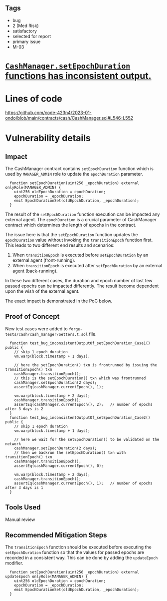 ## Tags

- bug
- 2 (Med Risk)
- satisfactory
- selected for report
- primary issue
- M-03

# [`CashManager.setEpochDuration` functions has inconsistent output.](https://github.com/code-423n4/2023-01-ondo-findings/issues/205) 

# Lines of code

https://github.com/code-423n4/2023-01-ondo/blob/main/contracts/cash/CashManager.sol#L546-L552


# Vulnerability details

## Impact
The CashManager contract contains `setEpochDuration` function which is used by `MANAGER_ADMIN` role to update the `epochDuration` parameter.

```solidity
  function setEpochDuration(uint256 _epochDuration) external onlyRole(MANAGER_ADMIN) {
    uint256 oldEpochDuration = epochDuration;
    epochDuration = _epochDuration;
    emit EpochDurationSet(oldEpochDuration, _epochDuration);
  }
```

The result of the `setEpochDuration` function execution can be impacted any external agent. The `epochDuration` is a crucial parameter of CashManager contract which determines the length of epochs in the contract.

The issue here is that the `setEpochDuration` function updates the `epochDuration` value without invoking the `transitionEpoch` function first. This leads to two different end results and scenarios:

1. When `transitionEpoch` is executed before `setEpochDuration` by an external agent (front-running).
2. When `transitionEpoch` is executed after `setEpochDuration` by an external agent (back-running).

In these two different cases, the duration and epoch number of last few passed epochs can be impacted differently. The result become dependent upon the wish of the external agent.

The exact impact is demonstrated in the PoC below.

## Proof of Concept
New test cases were added to `forge-tests/cash/cash_manager/Setters.t.sol` file.
```solidity
  function test_bug_inconsistentOutputOf_setEpochDuration_Case1() public {
    // skip 1 epoch duration
    vm.warp(block.timestamp + 1 days);

    // here the setEpochDuration() txn is frontrunned by issuing the transitionEpoch() txn
    cashManager.transitionEpoch();
    // this is the setEpochDuration() txn which was frontrunned
    cashManager.setEpochDuration(2 days);
    assertEq(cashManager.currentEpoch(), 1);

    vm.warp(block.timestamp + 2 days);
    cashManager.transitionEpoch();
    assertEq(cashManager.currentEpoch(), 2);   // number of epochs after 3 days is 2
  }
  function test_bug_inconsistentOutputOf_setEpochDuration_Case2() public {
    // skip 1 epoch duration
    vm.warp(block.timestamp + 1 days);
    
    // here we wait for the setEpochDuration() to be validated on the network
    cashManager.setEpochDuration(2 days);
    // then we backrun the setEpochDuration() txn with transitionEpoch() txn
    cashManager.transitionEpoch();
    assertEq(cashManager.currentEpoch(), 0);

    vm.warp(block.timestamp + 2 days);
    cashManager.transitionEpoch();
    assertEq(cashManager.currentEpoch(), 1);   // number of epochs after 3 days is 1
  }
```

## Tools Used
Manual review

## Recommended Mitigation Steps
The `transitionEpoch` function should be executed before executing the `setEpochDuration` function so that the values for passed epochs are recorded in a consistent way. This can be done by adding the `updateEpoch` modifier.
```solidity
  function setEpochDuration(uint256 _epochDuration) external updateEpoch onlyRole(MANAGER_ADMIN) {
    uint256 oldEpochDuration = epochDuration;
    epochDuration = _epochDuration;
    emit EpochDurationSet(oldEpochDuration, _epochDuration);
  }
```